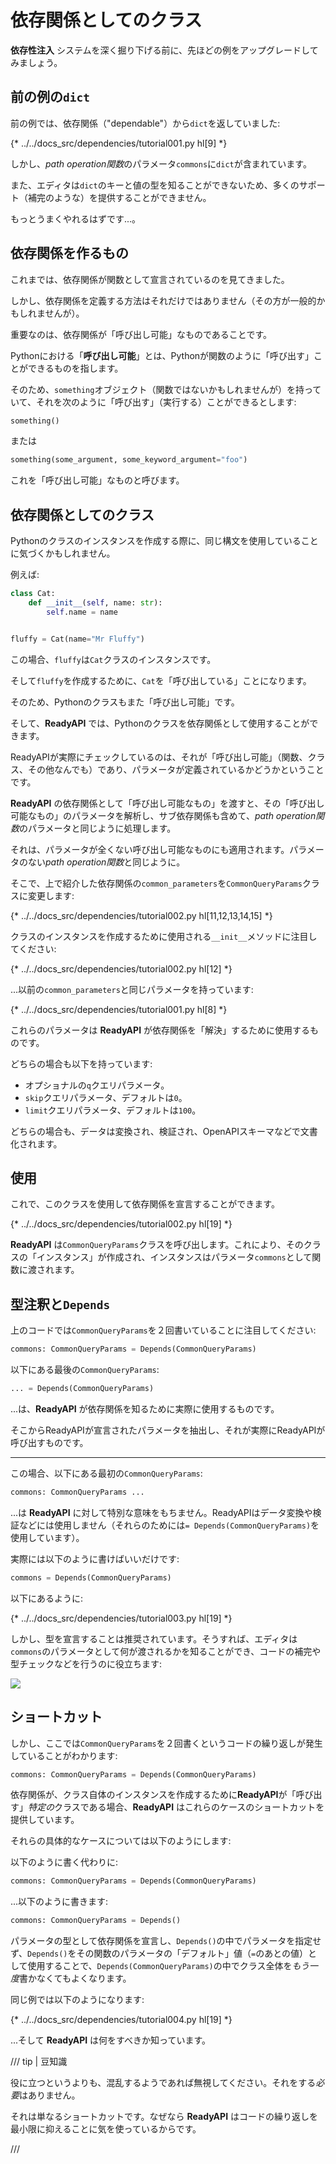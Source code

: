 # 依存関係としてのクラス

**依存性注入** システムを深く掘り下げる前に、先ほどの例をアップグレードしてみましょう。

## 前の例の`dict`

前の例では、依存関係（"dependable"）から`dict`を返していました:

{* ../../docs_src/dependencies/tutorial001.py hl[9] *}

しかし、*path operation関数*のパラメータ`commons`に`dict`が含まれています。

また、エディタは`dict`のキーと値の型を知ることができないため、多くのサポート（補完のような）を提供することができません。

もっとうまくやれるはずです...。

## 依存関係を作るもの

これまでは、依存関係が関数として宣言されているのを見てきました。

しかし、依存関係を定義する方法はそれだけではありません（その方が一般的かもしれませんが）。

重要なのは、依存関係が「呼び出し可能」なものであることです。

Pythonにおける「**呼び出し可能**」とは、Pythonが関数のように「呼び出す」ことができるものを指します。

そのため、`something`オブジェクト（関数ではないかもしれませんが）を持っていて、それを次のように「呼び出す」（実行する）ことができるとします:

```Python
something()
```

または

```Python
something(some_argument, some_keyword_argument="foo")
```

これを「呼び出し可能」なものと呼びます。

## 依存関係としてのクラス

Pythonのクラスのインスタンスを作成する際に、同じ構文を使用していることに気づくかもしれません。

例えば:

```Python
class Cat:
    def __init__(self, name: str):
        self.name = name


fluffy = Cat(name="Mr Fluffy")
```

この場合、`fluffy`は`Cat`クラスのインスタンスです。

そして`fluffy`を作成するために、`Cat`を「呼び出している」ことになります。

そのため、Pythonのクラスもまた「呼び出し可能」です。

そして、**ReadyAPI** では、Pythonのクラスを依存関係として使用することができます。

ReadyAPIが実際にチェックしているのは、それが「呼び出し可能」（関数、クラス、その他なんでも）であり、パラメータが定義されているかどうかということです。

**ReadyAPI** の依存関係として「呼び出し可能なもの」を渡すと、その「呼び出し可能なもの」のパラメータを解析し、サブ依存関係も含めて、*path operation関数*のパラメータと同じように処理します。

それは、パラメータが全くない呼び出し可能なものにも適用されます。パラメータのない*path operation関数*と同じように。

そこで、上で紹介した依存関係の`common_parameters`を`CommonQueryParams`クラスに変更します:

{* ../../docs_src/dependencies/tutorial002.py hl[11,12,13,14,15] *}

クラスのインスタンスを作成するために使用される`__init__`メソッドに注目してください:

{* ../../docs_src/dependencies/tutorial002.py hl[12] *}

...以前の`common_parameters`と同じパラメータを持っています:

{* ../../docs_src/dependencies/tutorial001.py hl[8] *}

これらのパラメータは **ReadyAPI** が依存関係を「解決」するために使用するものです。

どちらの場合も以下を持っています:

* オプショナルの`q`クエリパラメータ。
* `skip`クエリパラメータ、デフォルトは`0`。
* `limit`クエリパラメータ、デフォルトは`100`。

どちらの場合も、データは変換され、検証され、OpenAPIスキーマなどで文書化されます。

## 使用

これで、このクラスを使用して依存関係を宣言することができます。

{* ../../docs_src/dependencies/tutorial002.py hl[19] *}

**ReadyAPI** は`CommonQueryParams`クラスを呼び出します。これにより、そのクラスの「インスタンス」が作成され、インスタンスはパラメータ`commons`として関数に渡されます。

## 型注釈と`Depends`

上のコードでは`CommonQueryParams`を２回書いていることに注目してください:

```Python
commons: CommonQueryParams = Depends(CommonQueryParams)
```

以下にある最後の`CommonQueryParams`:

```Python
... = Depends(CommonQueryParams)
```

...は、**ReadyAPI** が依存関係を知るために実際に使用するものです。

そこからReadyAPIが宣言されたパラメータを抽出し、それが実際にReadyAPIが呼び出すものです。

---

この場合、以下にある最初の`CommonQueryParams`:

```Python
commons: CommonQueryParams ...
```

...は **ReadyAPI** に対して特別な意味をもちません。ReadyAPIはデータ変換や検証などには使用しません（それらのためには`= Depends(CommonQueryParams)`を使用しています）。

実際には以下のように書けばいいだけです:

```Python
commons = Depends(CommonQueryParams)
```

以下にあるように:

{* ../../docs_src/dependencies/tutorial003.py hl[19] *}

しかし、型を宣言することは推奨されています。そうすれば、エディタは`commons`のパラメータとして何が渡されるかを知ることができ、コードの補完や型チェックなどを行うのに役立ちます:

<img src="https://readyapi.khulnasoft.com/img/tutorial/dependencies/image02.png">

## ショートカット

しかし、ここでは`CommonQueryParams`を２回書くというコードの繰り返しが発生していることがわかります:

```Python
commons: CommonQueryParams = Depends(CommonQueryParams)
```

依存関係が、クラス自体のインスタンスを作成するために**ReadyAPI**が「呼び出す」*特定の*クラスである場合、**ReadyAPI** はこれらのケースのショートカットを提供しています。

それらの具体的なケースについては以下のようにします:

以下のように書く代わりに:

```Python
commons: CommonQueryParams = Depends(CommonQueryParams)
```

...以下のように書きます:

```Python
commons: CommonQueryParams = Depends()
```

パラメータの型として依存関係を宣言し、`Depends()`の中でパラメータを指定せず、`Depends()`をその関数のパラメータの「デフォルト」値（`=`のあとの値）として使用することで、`Depends(CommonQueryParams)`の中でクラス全体を*もう一度*書かなくてもよくなります。

同じ例では以下のようになります:

{* ../../docs_src/dependencies/tutorial004.py hl[19] *}

...そして **ReadyAPI** は何をすべきか知っています。

/// tip | 豆知識

役に立つというよりも、混乱するようであれば無視してください。それをする*必要*はありません。

それは単なるショートカットです。なぜなら **ReadyAPI** はコードの繰り返しを最小限に抑えることに気を使っているからです。

///
